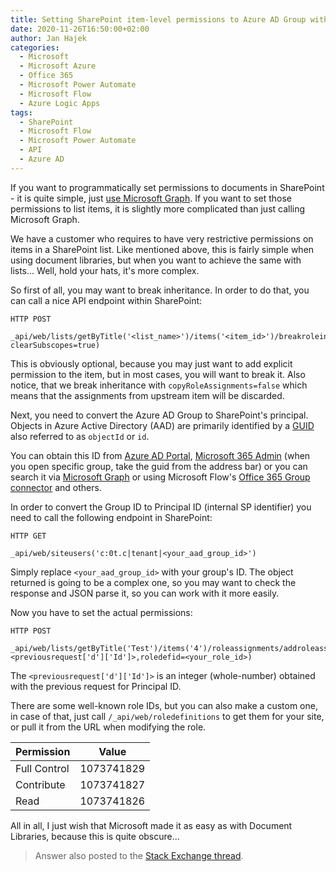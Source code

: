 ```yaml
---
title: Setting SharePoint item-level permissions to Azure AD Group with API
date: 2020-11-26T16:50:00+02:00
author: Jan Hajek
categories:
  - Microsoft
  - Microsoft Azure
  - Office 365
  - Microsoft Power Automate
  - Microsoft Flow
  - Azure Logic Apps
tags:
  - SharePoint
  - Microsoft Flow
  - Microsoft Power Automate
  - API
  - Azure AD
---
```


If you want to programmatically set permissions to documents in SharePoint - it is quite simple, just [use Microsoft Graph](https://docs.microsoft.com/en-us/graph/api/driveitem-createlink?WT.mc_id=AZ-MVP-5003178). If you want to set those permissions to list items, it is slightly more complicated than just calling Microsoft Graph.

We have a customer who requires to have very restrictive permissions on items in a SharePoint list. Like mentioned above, this is fairly simple when using document libraries, but when you want to achieve the same with lists... Well, hold your hats, it's more complex.

So first of all, you may want to break inheritance. In order to do that, you can call a nice API endpoint within SharePoint:

```
HTTP POST

_api/web/lists/getByTitle('<list_name>')/items('<item_id>')/breakroleinheritance(copyRoleAssignments=false, clearSubscopes=true)
```

This is obviously optional, because you may just want to add explicit permission to the item, but in most cases, you will want to break it. Also notice, that we break inheritance with `copyRoleAssignments=false` which means that the assignments from upstream item will be discarded.

Next, you need to convert the Azure AD Group to SharePoint's principal. Objects in Azure Active Directory (AAD) are primarily identified by a [GUID](https://en.wikipedia.org/wiki/Universally_unique_identifier) also referred to as `objectId` or `id`.

You can obtain this ID from [Azure AD Portal](https://aad.portal.azure.com), [Microsoft 365 Admin](https://admin.microsoft.com) (when you open specific group, take the guid from the address bar) or you can search it via [Microsoft Graph](https://graph.microsoft.com) or using Microsoft Flow's [Office 365 Group connector](https://docs.microsoft.com/en-us/connectors/office365groups/#actions) and others.

In order to convert the Group ID to Principal ID (internal SP identifier) you need to call the following endpoint in SharePoint:

```
HTTP GET

_api/web/siteusers('c:0t.c|tenant|<your_aad_group_id>')
```

Simply replace `<your_aad_group_id>` with your group's ID. The object returned is going to be a complex one, so you may want to check the response and JSON parse it, so you can work with it more easily.

Now you have to set the actual permissions:

```
HTTP POST

_api/web/lists/getByTitle('Test')/items('4')/roleassignments/addroleassignment(principalid=<previousrequest['d']['Id']>,roledefid=<your_role_id>)
```

The `<previousrequest['d']['Id']>` is an integer (whole-number) obtained with the previous request for Principal ID.

There are some well-known role IDs, but you can also make a custom one, in case of that, just call `/_api/web/roledefinitions` to get them for your site, or pull it from the URL when modifying the role.

| Permission | Value |
| -- | -- |
| Full Control | 1073741829|
| Contribute | 1073741827 |
| Read | 1073741826 |

All in all, I just wish that Microsoft made it as easy as with Document Libraries, because this is quite obscure...

> Answer also posted to the [Stack Exchange thread](https://sharepoint.stackexchange.com/questions/286524/add-role-assignment-using-office-365-group/287302#287302).